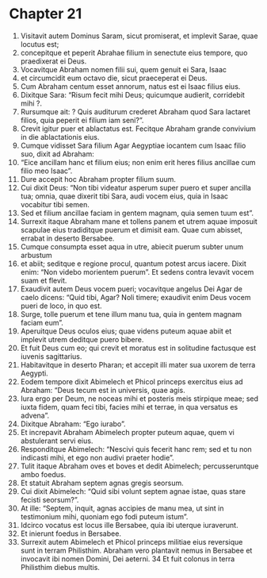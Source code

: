 # Chapter 21
1. Visitavit autem Dominus Saram, sicut promiserat, et implevit Sarae, quae locutus est;
2. concepitque et peperit Abrahae filium in senectute eius tempore, quo praedixerat ei Deus.
3. Vocavitque Abraham nomen filii sui, quem genuit ei Sara, Isaac
4. et circumcidit eum octavo die, sicut praeceperat ei Deus.
5. Cum Abraham centum esset annorum, natus est ei Isaac filius eius.
6. Dixitque Sara:
“Risum fecit mihi Deus;
quicumque audierit, corridebit mihi ?.
7. Rursumque ait:
? Quis auditurum crederet Abraham
quod Sara lactaret filios,
quia peperit ei filium
iam seni?”.
8. Crevit igitur puer et ablactatus est. Fecitque Abraham grande convivium in die ablactationis eius.
9. Cumque vidisset Sara filium Agar Aegyptiae iocantem cum Isaac filio suo, dixit ad Abraham:
10. “Eice ancillam hanc et filium eius; non enim erit heres filius ancillae cum filio meo Isaac”.
11. Dure accepit hoc Abraham propter filium suum.
12. Cui dixit Deus: “Non tibi videatur asperum super puero et super ancilla tua; omnia, quae dixerit tibi Sara, audi vocem eius, quia in Isaac vocabitur tibi semen.
13. Sed et filium ancillae faciam in gentem magnam, quia semen tuum est”.
14. Surrexit itaque Abraham mane et tollens panem et utrem aquae imposuit scapulae eius tradiditque puerum et dimisit eam. Quae cum abisset, errabat in deserto Bersabee.
15. Cumque consumpta esset aqua in utre, abiecit puerum subter unum arbustum
16. et abiit; seditque e regione procul, quantum potest arcus iacere. Dixit enim: “Non videbo morientem puerum”. Et sedens contra levavit vocem suam et flevit.
17. Exaudivit autem Deus vocem pueri; vocavitque angelus Dei Agar de caelo dicens: “Quid tibi, Agar? Noli timere; exaudivit enim Deus vocem pueri de loco, in quo est.
18. Surge, tolle puerum et tene illum manu tua, quia in gentem magnam faciam eum”.
19. Aperuitque Deus oculos eius; quae videns puteum aquae abiit et implevit utrem deditque puero bibere.
20. Et fuit Deus cum eo; qui crevit et moratus est in solitudine factusque est iuvenis sagittarius.
21. Habitavitque in deserto Pharan; et accepit illi mater sua uxorem de terra Aegypti.
22. Eodem tempore dixit Abimelech et Phicol princeps exercitus eius ad Abraham: “Deus tecum est in universis, quae agis.
23. Iura ergo per Deum, ne noceas mihi et posteris meis stirpique meae; sed iuxta fidem, quam feci tibi, facies mihi et terrae, in qua versatus es advena”.
24. Dixitque Abraham: “Ego iurabo”.
25. Et increpavit Abraham Abimelech propter puteum aquae, quem vi abstulerant servi eius.
26. Responditque Abimelech: “Nescivi quis fecerit hanc rem; sed et tu non indicasti mihi, et ego non audivi praeter hodie”.
27. Tulit itaque Abraham oves et boves et dedit Abimelech; percusseruntque ambo foedus.
28. Et statuit Abraham septem agnas gregis seorsum.
29. Cui dixit Abimelech: “Quid sibi volunt septem agnae istae, quas stare fecisti seorsum?”.
30. At ille: “Septem, inquit, agnas accipies de manu mea, ut sint in testimonium mihi, quoniam ego fodi puteum istum”.
31. Idcirco vocatus est locus ille Bersabee, quia ibi uterque iuraverunt.
32. Et inierunt foedus in Bersabee.
33. Surrexit autem Abimelech et Phicol princeps militiae eius reversique sunt in terram Philisthim. Abraham vero plantavit nemus in Bersabee et invocavit ibi nomen Domini, Dei aeterni. 34 Et fuit colonus in terra Philisthim diebus multis.